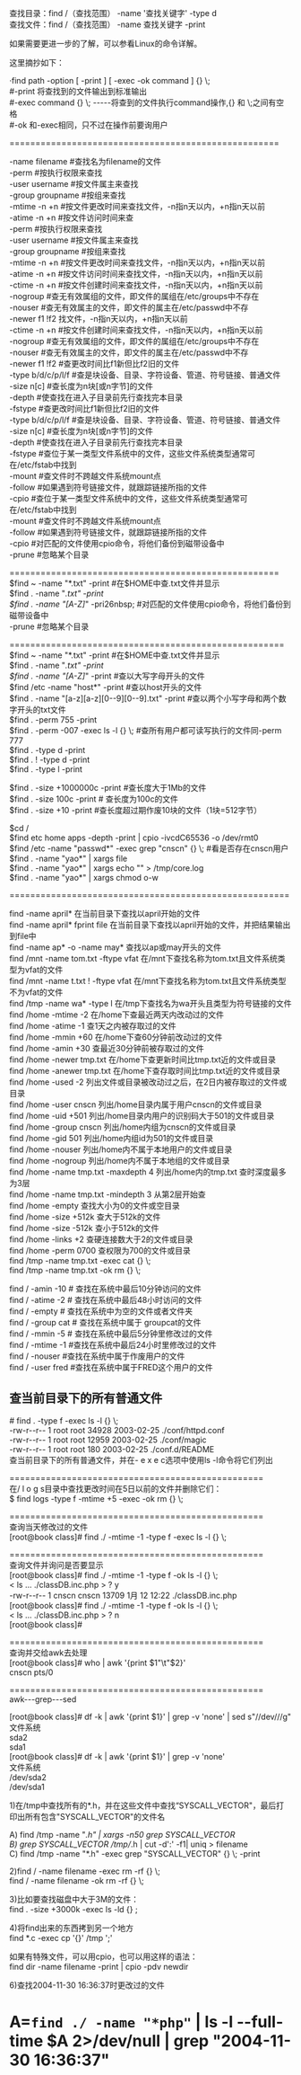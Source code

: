 查找目录：find /（查找范围） -name '查找关键字' -type d  
查找文件：find /（查找范围） -name 查找关键字 -print  
 
如果需要更进一步的了解，可以参看Linux的命令详解。

这里摘抄如下：

·find path -option [ -print ] [ -exec -ok command ] {} \\;  
#-print 将查找到的文件输出到标准输出  
#-exec command {} \\;     -----将查到的文件执行command操作,{} 和 \\;之间有空格  
#-ok 和-exec相同，只不过在操作前要询用户  

====================================================  

-name filename             #查找名为filename的文件  
-perm                       #按执行权限来查找  
-user   username            #按文件属主来查找  
-group groupname            #按组来查找  
-mtime -n +n               #按文件更改时间来查找文件，-n指n天以内，+n指n天以前  
-atime   -n +n              #按文件访问时间来查  
-perm                        #按执行权限来查找  
-user   username            #按文件属主来查找  
-group groupname            #按组来查找  
-mtime -n +n               #按文件更改时间来查找文件，-n指n天以内，+n指n天以前  
-atime   -n +n              #按文件访问时间来查找文件，-n指n天以内，+n指n天以前   
-ctime   -n +n              #按文件创建时间来查找文件，-n指n天以内，+n指n天以前   
-nogroup                    #查无有效属组的文件，即文件的属组在/etc/groups中不存在  
-nouser                     #查无有效属主的文件，即文件的属主在/etc/passwd中不存  
-newer f1 !f2              找文件，-n指n天以内，+n指n天以前   
-ctime   -n +n              #按文件创建时间来查找文件，-n指n天以内，+n指n天以前   
-nogroup                    #查无有效属组的文件，即文件的属组在/etc/groups中不存在  
-nouser                     #查无有效属主的文件，即文件的属主在/etc/passwd中不存  
-newer f1 !f2              #查更改时间比f1新但比f2旧的文件  
-type    b/d/c/p/l/f        #查是块设备、目录、字符设备、管道、符号链接、普通文件  
-size     n[c]              #查长度为n块[或n字节]的文件  
-depth                      #使查找在进入子目录前先行查找完本目录  
-fstype                     #查更改时间比f1新但比f2旧的文件  
-type    b/d/c/p/l/f        #查是块设备、目录、字符设备、管道、符号链接、普通文件  
-size     n[c]              #查长度为n块[或n字节]的文件  
-depth                      #使查找在进入子目录前先行查找完本目录  
-fstype                     #查位于某一类型文件系统中的文件，这些文件系统类型通常可 在/etc/fstab中找到  
-mount                      #查文件时不跨越文件系统mount点  
-follow                     #如果遇到符号链接文件，就跟踪链接所指的文件  
-cpio                   #查位于某一类型文件系统中的文件，这些文件系统类型通常可 在/etc/fstab中找到  
-mount                      #查文件时不跨越文件系统mount点  
-follow                     #如果遇到符号链接文件，就跟踪链接所指的文件  
-cpio                       #对匹配的文件使用cpio命令，将他们备份到磁带设备中  
-prune                      #忽略某个目录  

====================================================  
$find ~ -name "*.txt" -print    #在$HOME中查.txt文件并显示  
$find .   -name "*.txt" -print  
$find .   -name "[A-Z]*" -pri26nbsp;   #对匹配的文件使用cpio命令，将他们备份到磁带设备中  
-prune                              #忽略某个目录  

=====================================================  
$find ~ -name "*.txt" -print    #在$HOME中查.txt文件并显示  
$find .   -name "*.txt" -print  
$find .   -name "[A-Z]*" -print #查以大写字母开头的文件  
$find /etc -name "host*" -print #查以host开头的文件  
$find . -name "[a-z][a-z][0--9][0--9].txt"   -print   #查以两个小写字母和两个数字开头的txt文件  
$find . -perm 755 -print  
$find . -perm -007 -exec ls -l {} \\; #查所有用户都可读写执行的文件同-perm 777  
$find . -type d -print  
$find . ! -type d -print   
$find . -type l -print  

$find . -size +1000000c -print       #查长度大于1Mb的文件  
$find . -size 100c        -print      # 查长度为100c的文件  
$find . -size +10 -print             #查长度超过期作废10块的文件（1块=512字节）  

$cd /  
$find etc home apps   -depth -print | cpio -ivcdC65536 -o /dev/rmt0  
$find /etc -name "passwd*" -exec grep "cnscn" {} \\; #看是否存在cnscn用户  
$find . -name "yao*" | xargs file  
$find . -name "yao*" | xargs echo   "" > /tmp/core.log  
$find . -name "yao*" | xargs chmod o-w  

======================================================  

find -name april*                      在当前目录下查找以april开始的文件  
find -name april* fprint file        在当前目录下查找以april开始的文件，并把结果输出到file中  
find -name ap* -o -name may* 查找以ap或may开头的文件  
find /mnt -name tom.txt -ftype vfat 在/mnt下查找名称为tom.txt且文件系统类型为vfat的文件  
find /mnt -name t.txt ! -ftype vfat   在/mnt下查找名称为tom.txt且文件系统类型不为vfat的文件  
find /tmp -name wa* -type l           在/tmp下查找名为wa开头且类型为符号链接的文件  
find /home -mtime -2                 在/home下查最近两天内改动过的文件  
find /home   -atime -1                  查1天之内被存取过的文件  
find /home -mmin   +60                  在/home下查60分钟前改动过的文件  
find /home -amin +30                  查最近30分钟前被存取过的文件  
find /home -newer tmp.txt             在/home下查更新时间比tmp.txt近的文件或目录  
find /home -anewer tmp.txt            在/home下查存取时间比tmp.txt近的文件或目录  
find /home -used -2                  列出文件或目录被改动过之后，在2日内被存取过的文件或目录  
find /home -user cnscn                列出/home目录内属于用户cnscn的文件或目录  
find /home -uid +501                 列出/home目录内用户的识别码大于501的文件或目录  
find /home -group cnscn              列出/home内组为cnscn的文件或目录  
find /home -gid 501                   列出/home内组id为501的文件或目录  
find /home -nouser                    列出/home内不属于本地用户的文件或目录  
find /home -nogroup                   列出/home内不属于本地组的文件或目录  
find /home   -name tmp.txt   -maxdepth 4 列出/home内的tmp.txt 查时深度最多为3层  
find /home -name tmp.txt -mindepth 3 从第2层开始查  
find /home -empty                     查找大小为0的文件或空目录  
find /home -size +512k               查大于512k的文件  
find /home -size -512k               查小于512k的文件  
find /home -links +2                 查硬连接数大于2的文件或目录  
find /home -perm 0700                查权限为700的文件或目录  
find /tmp -name tmp.txt -exec cat {} \\;  
find /tmp -name tmp.txt -ok rm {} \\;  

find   / -amin   -10       # 查找在系统中最后10分钟访问的文件  
find   / -atime -2         # 查找在系统中最后48小时访问的文件  
find   / -empty              # 查找在系统中为空的文件或者文件夹  
find   / -group cat        # 查找在系统中属于 groupcat的文件  
find   / -mmin -5         # 查找在系统中最后5分钟里修改过的文件  
find   / -mtime -1        #查找在系统中最后24小时里修改过的文件  
find   / -nouser             #查找在系统中属于作废用户的文件  
find   / -user   fred       #查找在系统中属于FRED这个用户的文件  

查当前目录下的所有普通文件   
--------------------------------------------------------------------------------  

\# find . -type f -exec ls -l {} \\;    
-rw-r--r--    1 root     root        34928 2003-02-25 ./conf/httpd.conf     
-rw-r--r--    1 root     root        12959 2003-02-25 ./conf/magic     
-rw-r--r--    1 root     root          180 2003-02-25 ./conf.d/README     
查当前目录下的所有普通文件，并在- e x e c选项中使用ls -l命令将它们列出    


=================================================    
在/ l o g s目录中查找更改时间在5日以前的文件并删除它们：    
$ find logs -type f -mtime +5 -exec -ok rm {} \\;    


=================================================    
查询当天修改过的文件    
[root@book class]# find ./ -mtime -1 -type f -exec ls -l {} \\;    
    

=================================================    
查询文件并询问是否要显示    
[root@book class]# find ./ -mtime -1 -type f -ok ls -l {} \\;     
< ls ... ./classDB.inc.php > ? y    
-rw-r--r--    1 cnscn    cnscn       13709 1月 12 12:22 ./classDB.inc.php    
[root@book class]# find ./ -mtime -1 -type f -ok ls -l {} \\;     
< ls ... ./classDB.inc.php > ? n    
[root@book class]#    

=================================================    
查询并交给awk去处理    
[root@book class]# who | awk '{print $1"\t"$2}'    
cnscn   pts/0    
    
=================================================    
awk---grep---sed    

[root@book class]# df -k | awk '{print $1}' | grep -v 'none' | sed s"/\/dev\///g"    
文件系统    
sda2        
sda1    
[root@book class]# df -k | awk '{print $1}' | grep -v 'none'    
文件系统    
/dev/sda2    
/dev/sda1    


1)在/tmp中查找所有的*.h，并在这些文件中查找“SYSCALL_VECTOR"，最后打印出所有包含"SYSCALL_VECTOR"的文件名    

A) find /tmp -name "*.h" | xargs -n50 grep SYSCALL_VECTOR    
B) grep SYSCALL_VECTOR /tmp/*.h | cut   -d':' -f1| uniq > filename    
C) find /tmp -name "*.h" -exec grep "SYSCALL_VECTOR" {} \\; -print    


2)find / -name filename -exec rm -rf {} \\;    
find / -name filename -ok rm -rf {} \\;    


3)比如要查找磁盘中大于3M的文件：    
find . -size +3000k -exec ls -ld {} ;    
    

4)将find出来的东西拷到另一个地方    
find *.c -exec cp '{}' /tmp ';'    

如果有特殊文件，可以用cpio，也可以用这样的语法：    
find dir -name filename -print | cpio -pdv newdir    


6)查找2004-11-30 16:36:37时更改过的文件    
# A=`find ./ -name "*php"` | ls -l --full-time $A 2>/dev/null | grep "2004-11-30 16:36:37"    


